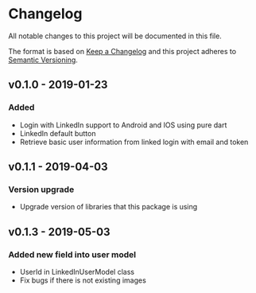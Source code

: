 # Changelog
All notable changes to this project will be documented in this file.

The format is based on [Keep a Changelog](https://keepachangelog.com/en/1.0.0/)
and this project adheres to [Semantic Versioning](https://semver.org/spec/v2.0.0.html).

## v0.1.0 - 2019-01-23
### Added

 - Login with LinkedIn support to Android and IOS using pure dart
 - LinkedIn default button
 - Retrieve basic user information from linked login with email and token

## v0.1.1 - 2019-04-03
### Version upgrade

 - Upgrade version of libraries that this package is using

## v0.1.3 - 2019-05-03
### Added new field into user model

 - UserId in LinkedInUserModel class
 - Fix bugs if there is not existing images
